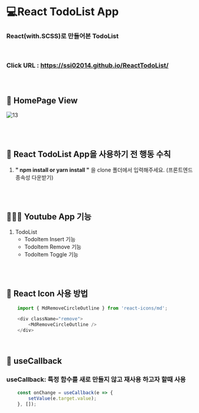 # 💻React TodoList App
### React(with.SCSS)로 만들어본 TodoList

<br />

### Click URL : https://ssi02014.github.io/ReactTodoList/ <h3> 

<br />

## 🎥 HomePage View
![13](https://user-images.githubusercontent.com/64779472/97331859-2f840980-18bd-11eb-9ef4-5d41916242ba.PNG)

<br />
<br />

## 🔖 React TodoList App을 사용하기 전 행동 수칙
1. **" npm install or yarn install "** 을 clone 폴더에서 입력해주세요. (프론트엔드 종속성 다운받기)

<br />
<br />

## 👨🏻‍💻 Youtube App 기능
1. TodoList
    - TodoItem Insert 기능
    - TodoItem Remove 기능
    - TodoItem Toggle 기능

<br />
<br />

## 🏃 React Icon 사용 방법
```javascript
    import { MdRemoveCircleOutline } from 'react-icons/md';

    <div className="remove">
        <MdRemoveCircleOutline />
    </div>
```

<br />

## 🏃 useCallback
### useCallback: 특정 함수를 새로 만들지 않고 재사용 하고자 할때 사용
```javascript
    const onChange = useCallback(e => {
        setValue(e.target.value);
    }, []);
```

<br />
<br />